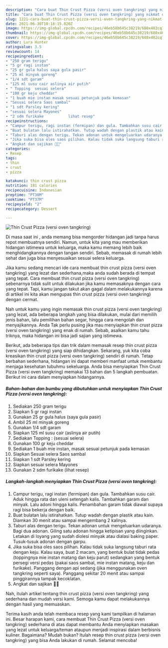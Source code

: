```yaml
---
description: "Cara buat Thin Crust Pizza (versi oven tangkring) yang nikmat dan Mudah Dibuat"
title: "Cara buat Thin Crust Pizza (versi oven tangkring) yang nikmat dan Mudah Dibuat"
slug: 1221-cara-buat-thin-crust-pizza-versi-oven-tangkring-yang-nikmat-dan-mudah-dibuat
date: 2021-06-30T10:18:15.020Z
image: https://img-global.cpcdn.com/recipes/46eb58b645c38219/680x482cq70/thin-crust-pizza-versi-oven-tangkring-foto-resep-utama.jpg
thumbnail: https://img-global.cpcdn.com/recipes/46eb58b645c38219/680x482cq70/thin-crust-pizza-versi-oven-tangkring-foto-resep-utama.jpg
cover: https://img-global.cpcdn.com/recipes/46eb58b645c38219/680x482cq70/thin-crust-pizza-versi-oven-tangkring-foto-resep-utama.jpg
author: Lura Hunter
ratingvalue: 3.5
reviewcount: 14
recipeingredient:
- "250 gram terigu"
- "5 gr ragi instan"
- "25 gr gula halus saya gula pasir"
- "25 ml minyak goreng"
- "1/4 sdt garam"
- "125 ml susu cair aslinya air putih"
- " Topping  sesuai selera"
- "100 gr keju cheddar"
- "1 buah mie instan masak sesuai petunjuk pada kemasan"
- "Sesuai selera Saos sambal"
- "1 sdt Parsley kering"
- "sesuai selera Mayones"
- "2 sdm furikake           lihat resep"
recipeinstructions:
- "Campur terigu, ragi instan (fermipan) dan gula. Tambahkan susu cair. Aduk hingga rata dan uleni setengah kalis. Tambahkan garam dan minyak. Lalu adoni hingga kalis. Penambahan garam tidak diawal supaya ragi bisa bekerja dengan baik."
- "Buat bulatan lalu istirahatkan. Tutup wadah dengan plastik atau kain. Diamkan 30 menit atau sampai mengembang 2 kalinya."
- "Taburi alas dengan terigu. Tekan adonan untuk mengeluarkan udaranya. Bagi dua adonan. Giling satu adonan hingga ketipisan yang diinginkan. Letakan di loyang yang sudah diolesi minyak atau dialasi baking paper. Tusuk-tusuk adonan dengan garpu."
- "Jika suka bisa oles saos pilihan. Kalau tidak suka langsung taburi rata dengan keju. Kalau saya, buat 2 macam, yang bentuk bulat tidak pedas (toppingnya mie instan matang dan keju parut) sedangkan yang bentuk persegi versi pedas (pakai saos sambal, mie instan matang, keju dan furikake). Panggang dengan api sedang (jika menggunakan oven tangkring seperti saya). Panggang sekitar 20 menit atau sampai pinggirannya tampak kecoklatan."
- "Angkat dan sajikan 🤗😍"
categories:
- Resep
tags:
- thin
- crust
- pizza

katakunci: thin crust pizza 
nutrition: 181 calories
recipecuisine: Indonesian
preptime: "PT30M"
cooktime: "PT37M"
recipeyield: "2"
recipecategory: Dessert

---
```



![Thin Crust Pizza (versi oven tangkring)](https://img-global.cpcdn.com/recipes/46eb58b645c38219/680x482cq70/thin-crust-pizza-versi-oven-tangkring-foto-resep-utama.jpg)

Di masa  saat ini , anda memang bisa mengorder hidangan jadi tanpa harus repot membuatnya sendiri. Namun, untuk kita yang mau memberikan hidangan istimewa untuk keluarga, maka kamu memang lebih baik menghidangkannya dengan tangan sendiri. Sebab, memasak di rumah lebih sehat dan juga bisa menyesuaikan sesuai selera keluarga.

Jika kamu sedang mencari ide cara membuat thin crust pizza (versi oven tangkring) yang lezat dan sederhana,maka anda sudah berada di tempat yang tepat. Cara membuat thin crust pizza (versi oven tangkring)  sebenarnya tidak sulit untuk dilakukan jika kamu memasaknya dengan cara yang tepat. Tapi, kamu jangan takut akan gagal dalam melakukannya 
karena di artikel ini kita akan mengupas thin crust pizza (versi oven tangkring) dengan cermat.  



Nah untuk kamu yang ingin memasak thin crust pizza (versi oven tangkring) yang lezat, ada beberapa langkah yang bisa dilakukan, mulai dari memilih jenis bahan, lalu pemilihan bahan segar, hingga cara mengolah dan menyajikannya. Anda Tak perlu pusing jika mau menyiapkan thin crust pizza (versi oven tangkring) yang enak di rumah. Sebab, asalkan kamu  tahu triknya, maka hidangan ini bisa jadi sajian yang istimewa.

Berikut, ada beberapa tips dan trik dalam memasak resep thin crust pizza (versi oven tangkring) yang siap dihidangkan. Sekarang, yuk kita coba kreasikan thin crust pizza (versi oven tangkring) sendiri di rumah. Tetap berbahan sederhana, hidangan ini dapat memberi manfaat untuk membantu menjaga kesehatan tubuhmu sekeluarga. Anda bisa menyiapkan Thin Crust Pizza (versi oven tangkring) memakai 13 bahan dan 5 langkah pembuatan. Berikut ini cara dalam menyiapkan hidangannya.

<!--inarticleads1-->

##### Bahan-bahan dan bumbu yang dibutuhkan untuk menyiapkan Thin Crust Pizza (versi oven tangkring):

1. Sediakan 250 gram terigu
1. Siapkan 5 gr ragi instan
1. Gunakan 25 gr gula halus (saya gula pasir)
1. Ambil 25 ml minyak goreng
1. Gunakan 1/4 sdt garam
1. Siapkan 125 ml susu cair (aslinya air putih)
1. Sediakan  Topping : (sesuai selera)
1. Gunakan 100 gr keju cheddar
1. Sediakan 1 buah mie instan, masak sesuai petunjuk pada kemasan
1. Siapkan Sesuai selera Saos sambal
1. Siapkan 1 sdt Parsley kering
1. Siapkan sesuai selera Mayones
1. Gunakan 2 sdm furikake           (lihat resep)




<!--inarticleads2-->

##### Langkah-langkah menyiapkan Thin Crust Pizza (versi oven tangkring):

1. Campur terigu, ragi instan (fermipan) dan gula. Tambahkan susu cair. Aduk hingga rata dan uleni setengah kalis. Tambahkan garam dan minyak. Lalu adoni hingga kalis. Penambahan garam tidak diawal supaya ragi bisa bekerja dengan baik.
1. Buat bulatan lalu istirahatkan. Tutup wadah dengan plastik atau kain. Diamkan 30 menit atau sampai mengembang 2 kalinya.
1. Taburi alas dengan terigu. Tekan adonan untuk mengeluarkan udaranya. Bagi dua adonan. Giling satu adonan hingga ketipisan yang diinginkan. Letakan di loyang yang sudah diolesi minyak atau dialasi baking paper. Tusuk-tusuk adonan dengan garpu.
1. Jika suka bisa oles saos pilihan. Kalau tidak suka langsung taburi rata dengan keju. Kalau saya, buat 2 macam, yang bentuk bulat tidak pedas (toppingnya mie instan matang dan keju parut) sedangkan yang bentuk persegi versi pedas (pakai saos sambal, mie instan matang, keju dan furikake). Panggang dengan api sedang (jika menggunakan oven tangkring seperti saya). Panggang sekitar 20 menit atau sampai pinggirannya tampak kecoklatan.
1. Angkat dan sajikan 🤗😍




Nah, itulah artikel tentang  thin crust pizza (versi oven tangkring)  yang sederhana dan mudah versi kami. Semoga kamu dapat melakukannya dengan hasil yang memuaskan. 

Terima kasih anda telah membaca resep yang kami tampilkan di halaman ini. Besar harapan kami, cara membuat  Thin Crust Pizza (versi oven tangkring) sederhana di atas dapat membantu Anda menyiapkan masakan yang lezat untuk keluarga/teman ataupun menjadi inspirasi dalam berbisnis kuliner. Bagaimana? Mudah bukan? Itulah resep thin crust pizza (versi oven tangkring) yang bisa Anda lakukan di rumah. Selamat mencoba!

